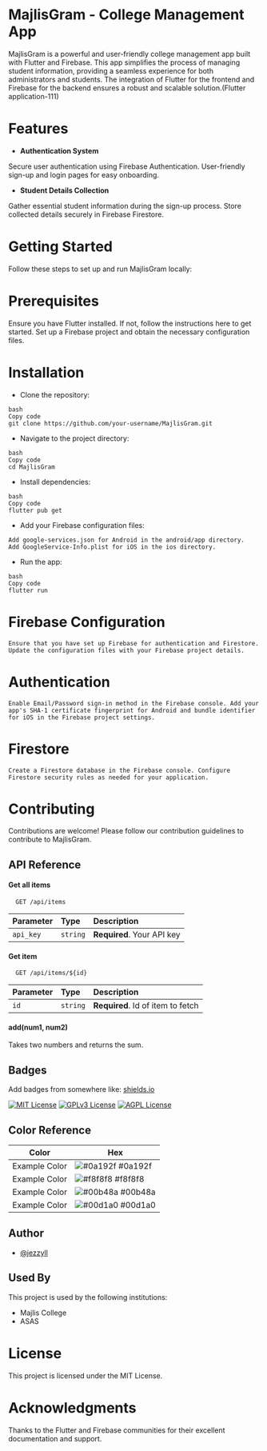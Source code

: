 # MajlisGram - College Management App


MajlisGram is a powerful and user-friendly college management app built with Flutter and Firebase. This app simplifies the process of managing student information, providing a seamless experience for both administrators and students. The integration of Flutter for the frontend and Firebase for the backend ensures a robust and scalable solution.(Flutter application-111)

# Features

- **Authentication System**

Secure user authentication using Firebase Authentication.
User-friendly sign-up and login pages for easy onboarding.

- **Student Details Collection**

Gather essential student information during the sign-up process.
Store collected details securely in Firebase Firestore.

# Getting Started
Follow these steps to set up and run MajlisGram locally:

# Prerequisites

Ensure you have Flutter installed. If not, follow the instructions here to get started.
Set up a Firebase project and obtain the necessary configuration files.

# Installation
- Clone the repository:

```
bash
Copy code
git clone https://github.com/your-username/MajlisGram.git
```

- Navigate to the project directory:

```
bash
Copy code
cd MajlisGram
```

- Install dependencies:

```
bash
Copy code
flutter pub get
```
- Add your Firebase configuration files:

```
Add google-services.json for Android in the android/app directory.
Add GoogleService-Info.plist for iOS in the ios directory.
```
- Run the app:
```
bash
Copy code
flutter run
```

# Firebase Configuration

`Ensure that you have set up Firebase for authentication and Firestore. Update the configuration files with your Firebase project details.`

# Authentication

`Enable Email/Password sign-in method in the Firebase console.
Add your app's SHA-1 certificate fingerprint for Android and bundle identifier for iOS in the Firebase project settings.`

# Firestore

`Create a Firestore database in the Firebase console.
Configure Firestore security rules as needed for your application.`

# Contributing
Contributions are welcome! Please follow our contribution guidelines to contribute to MajlisGram.


## API Reference

#### Get all items

```http
  GET /api/items
```

| Parameter | Type     | Description                |
| :-------- | :------- | :------------------------- |
| `api_key` | `string` | **Required**. Your API key |

#### Get item

```http
  GET /api/items/${id}
```

| Parameter | Type     | Description                       |
| :-------- | :------- | :-------------------------------- |
| `id`      | `string` | **Required**. Id of item to fetch |

#### add(num1, num2)

Takes two numbers and returns the sum.


## Badges

Add badges from somewhere like: [shields.io](https://shields.io/)

[![MIT License](https://img.shields.io/badge/License-MIT-green.svg)](https://choosealicense.com/licenses/mit/)
[![GPLv3 License](https://img.shields.io/badge/License-GPL%20v3-yellow.svg)](https://opensource.org/licenses/)
[![AGPL License](https://img.shields.io/badge/license-AGPL-blue.svg)](http://www.gnu.org/licenses/agpl-3.0)

## Color Reference

| Color             | Hex                                                                |
| ----------------- | ------------------------------------------------------------------ |
| Example Color | ![#0a192f](https://via.placeholder.com/10/0a192f?text=+) #0a192f |
| Example Color | ![#f8f8f8](https://via.placeholder.com/10/f8f8f8?text=+) #f8f8f8 |
| Example Color | ![#00b48a](https://via.placeholder.com/10/00b48a?text=+) #00b48a |
| Example Color | ![#00d1a0](https://via.placeholder.com/10/00b48a?text=+) #00d1a0 |


## Author

- [@jezzyll](https://github.com/jezzyll)


## Used By

This project is used by the following institutions:

- Majlis College
- ASAS 



# License
This project is licensed under the MIT License.

# Acknowledgments
Thanks to the Flutter and Firebase communities for their excellent documentation and support.
